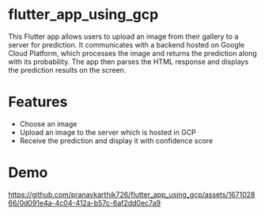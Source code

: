 # flutter_app_using_gcp
This Flutter app allows users to upload an image from their gallery to a server for prediction. It communicates with a backend hosted on Google Cloud Platform, which processes the image and returns the prediction along with its probability. The app then parses the HTML response and displays the prediction results on the screen.

# Features
 * Choose an image
 * Upload an image to the server which is hosted in GCP
 * Receive the prediction and display it with confidence score

# Demo 



https://github.com/pranavkarthik726/flutter_app_using_gcp/assets/167102866/0d091e4a-4c04-412a-b57c-6af2dd0ec7a9

